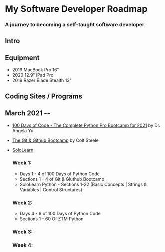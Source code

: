 # My Software Developer Roadmap

### A journey to becoming a self-taught software developer

## Intro

## Equipment
   * 2019 MacBook Pro 16"
   * 2020 12.9" iPad Pro
   * 2019 Razer Blade Stealth 13"

## Coding Sites / Programs

## March 2021 -- 
* [100 Days of Code - The Complete Python Pro Bootcamp for 2021](https://www.udemy.com/course/100-days-of-code/) by Dr. Angela Yu
* [The Git & Github Bootcamp](https://www.udemy.com/course/git-and-github-bootcamp/?utm_content=promo&utm_campaign=2021-03-02&utm_source=email-sendgrid&utm_term=4466306&utm_medium=2634490&couponCode=6B902E56651B11D10D78) by Colt Steele
* [SoloLearn](https://www.sololearn.com/)

  ### Week 1: 
  * Days 1 - 4 of 100 Days of Python Code
  * Sections 1 - 4 of Git & Giuthub Bootcamp
  * SoloLearn Python - Sections 1-22 (Basic Concepts | Strings & Variables | Control Structures)

  ### Week 2:
  * Days 4 - 9 of 100 Days of Python Code
  * Sections 1 - 60 Of ZTM Python

  ### Week 3:
  
  ### Week 4:
